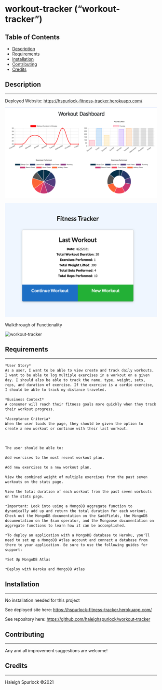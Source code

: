 # **workout-tracker (“workout-tracker”)**

## Table of Contents

* [Description](#description)
* [Requirements](#requirements)
* [Installation](#installation)
* [Contributing](#contributing)
* [Credits](#credits)

## Description
---
Deployed Website: https://hspurlock-fitness-tracker.herokuapp.com/

![workout-tracker](./assets/fitness-dashboard.png)

![workout-tracker](./assets/fitness-lastw.png)

Walkthrough of Functionality

![workout-tracker](./assets/Fitness-Tracker-Demo.gif)
## Requirements 
---
```
*User Story*
As a user, I want to be able to view create and track daily workouts. I want to be able to log multiple exercises in a workout on a given day. I should also be able to track the name, type, weight, sets, reps, and duration of exercise. If the exercise is a cardio exercise, I should be able to track my distance traveled.

*Business Context*
A consumer will reach their fitness goals more quickly when they track their workout progress.

*Acceptance Criteria*
When the user loads the page, they should be given the option to create a new workout or continue with their last workout.



The user should be able to:

Add exercises to the most recent workout plan.

Add new exercises to a new workout plan.

View the combined weight of multiple exercises from the past seven workouts on the stats page.

View the total duration of each workout from the past seven workouts on the stats page.

*Important: Look into using a MongoDB aggregate function to dynamically add up and return the total duration for each workout. Check out the MongoDB documentation on the $addFields, the MongoDB documentation on the $sum operator, and the Mongoose documentation on aggregate functions to learn how it can be accomplished.

*To deploy an application with a MongoDB database to Heroku, you'll need to set up a MongoDB Atlas account and connect a database from there to your application. Be sure to use the following guides for support:

*Set Up MongoDB Atlas

*Deploy with Heroku and MongoDB Atlas
```

## Installation
---
No installation needed for this project

See deployed site here: https://hspurlock-fitness-tracker.herokuapp.com/

See repository here: https://github.com/haleighspurlock/workout-tracker
## Contributing
---

Any and all improvement suggestions are welcome! 


## Credits
---
Haleigh Spurlock &copy;2021
